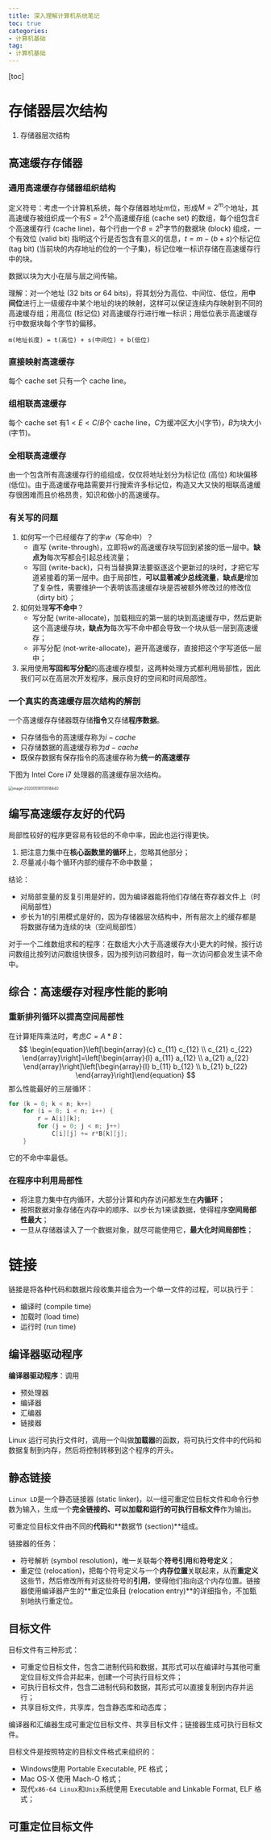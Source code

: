 ```yaml
---
title: 深入理解计算机系统笔记
toc: true
categories:
- 计算机基础
tag:
- 计算机基础
---
```


[toc]

# 存储器层次结构

1. 存储器层次结构

## 高速缓存存储器

### 通用高速缓存存储器组织结构

定义符号：考虑一个计算机系统，每个存储器地址m位，形成$M=2^m$个地址，其高速缓存被组织成一个有$S=2^s$个高速缓存组 (cache set) 的数组，每个组包含$E$个高速缓存行 (cache line)，每个行由一个$B=2^b$字节的数据块 (block) 组成，一个有效位 (valid bit) 指明这个行是否包含有意义的信息，$t=m-(b+s)$个标记位 (tag bit)  (当前块的内存地址的位的一个子集)，标记位唯一标识存储在高速缓存行中的块。

数据以块为大小在层与层之间传输。

理解：对一个地址 (32 bits or 64 bits)，将其划分为高位、中间位、低位，用**中间位**进行上一级缓存中某个地址的块的映射，这样可以保证连续内存映射到不同的高速缓存组；用高位 (标记位) 对高速缓存行进行唯一标识；用低位表示高速缓存行中数据块每个字节的偏移。

```
m(地址长度) = t(高位) + s(中间位) + b(低位)	        	
```

### 直接映射高速缓存

每个 cache set 只有一个 cache line。

### 组相联高速缓存

每个 cache set 有$1<E<C/B$个 cache line，$C$为缓冲区大小(字节)，$B$为块大小(字节)。

### 全相联高速缓存

由一个包含所有高速缓存行的组组成，仅仅将地址划分为标记位 (高位) 和块偏移 (低位)。由于高速缓存电路需要并行搜索许多标记位，构造又大又快的相联高速缓存很困难而且价格昂贵，知识和做小的高速缓存。

### 有关写的问题

1. 如何写一个已经缓存了的字$w$（写命中）？
   - 直写 (write-through)，立即将$w$的高速缓存块写回到紧接的低一层中。**缺点为**每次写都会引起总线流量；
   - 写回 (write-back)，只有当替换算法要驱逐这个更新过的块时，才把它写道紧接着的第一层中。由于局部性，**可以显著减少总线流量**，**缺点是**增加了复杂性，需要维护一个表明该高速缓存块是否被额外修改过的修改位 （dirty bit）；
2. 如何处理**写不命中**？
   - 写分配 (write-allocate)，加载相应的第一层的块到高速缓存中，然后更新这个高速缓存块，**缺点为**每次写不命中都会导致一个块从低一层到高速缓存；
   - 非写分配 (not-write-allocate)，避开高速缓存，直接把这个字写道低一层中；
3. 采用使用**写回和写分配**的高速缓存模型，这两种处理方式都利用局部性，因此我们可以在高层次开发程序，展示良好的空间和时间局部性。

### 一个真实的高速缓存层次结构的解剖

一个高速缓存存储器既存储**指令**又存储**程序数据**。

- 只存储指令的高速缓存称为$i-cache$
- 只存储数据的高速缓存称为$d-cache$
- 既保存数据有保存指令的高速缓存称为**统一的高速缓存**

下图为 Intel Core i7 处理器的高速缓存层次结构。

<img src="/assets/pics/image-20200518113518440.png" alt="image-20200518113518440" style="zoom:50%;" />

## 编写高速缓存友好的代码

局部性较好的程序更容易有较低的不命中率，因此也运行得更快。

1. 把注意力集中在**核心函数里的循环**上，忽略其他部分；
2. 尽量减小每个循环内部的缓存不命中数量；

结论：

- 对局部变量的反复引用是好的，因为编译器能将他们存储在寄存器文件上（时间局部性）
- 步长为1的引用模式是好的，因为存储器层次结构中，所有层次上的缓存都是将数据存储为连续的块（空间局部性）

对于一个二维数组求和的程序：在数组大小大于高速缓存大小更大的时候，按行访问数组比按列访问数组快很多，因为按列访问数组时，每一次访问都会发生读不命中。

## 综合：高速缓存对程序性能的影响

### 重新排列循环以提高空间局部性

在计算矩阵乘法时，考虑$C=A*B$：
$$
\begin{equation}\left[\begin{array}{c}
c_{11} c_{12} \\
c_{21} c_{22}
\end{array}\right]=\left[\begin{array}{l}
a_{11} a_{12} \\
a_{21} a_{22}
\end{array}\right]\left[\begin{array}{l}
b_{11} b_{12} \\
b_{21} b_{22}
\end{array}\right]\end{equation}
$$
那么性能最好的三层循环：

```c++
for (k = 0; k < n; k++)
    for (i = 0; i < n; i++) {
        r = A[i][k];
        for (j = 0; j < n; j++)
            C[i][j] += r*B[k][j];
    }
```

它的不命中率最低。

### 在程序中利用局部性

- 将注意力集中在内循环，大部分计算和内存访问都发生在**内循环**；
- 按照数据对象存储在内存中的顺序、以步长为1来读数据，使得程序**空间局部性最大**；
- 一旦从存储器读入了一个数据对象，就尽可能使用它，**最大化时间局部性**；

# 链接

  链接是将各种代码和数据片段收集并组合为一个单一文件的过程，可以执行于：

- 编译时 (compile time)
- 加载时 (load time)
- 运行时 (run time)

## 编译器驱动程序

**编译器驱动程序**：调用

- 预处理器
- 编译器
- 汇编器
- 链接器

Linux 运行可执行文件时，调用一个叫做**加载器**的函数，将可执行文件中的代码和数据复制到内存，然后将控制转移到这个程序的开头。

## 静态链接

`Linux LD`是一个静态链接器 (static linker)，以一组可重定位目标文件和命令行参数为输入，生成一个**完全链接的、可以加载和运行的可执行目标文件**作为输出。

可重定位目标文件由不同的**代码**和**数据节 (section)**组成。

链接器的任务：

- 符号解析 (symbol resolution)，唯一关联每个**符号引用**和**符号定义**；
- 重定位 (relocation)，把每个符号定义与一个**内存位置**关联起来，从而**重定义**这些节，然后修改所有对这些符号的**引用**，使得他们指向这个内存位置。链接器使用编译器产生的**重定位条目 (relocation entry)**的详细指令，不加甄别地执行重定位。

## 目标文件

目标文件有三种形式：

- 可重定位目标文件，包含二进制代码和数据，其形式可以在编译时与其他可重定位目标文件合并起来，创建一个可执行目标文件；
- 可执行目标文件，包含二进制代码和数据，其形式可以直接复制到内存并运行；
- 共享目标文件，共享库，包含静态库和动态库；

编译器和汇编器生成可重定位目标文件、共享目标文件；链接器生成可执行目标文件。

目标文件是按照特定的目标文件格式来组织的：

- Windows使用 Portable Executable, PE 格式；
- Mac OS-X 使用 Mach-O 格式；
- 现代`x86-64 Linux`和`Unix`系统使用 Executable and Linkable Format, ELF 格式；

## 可重定位目标文件

